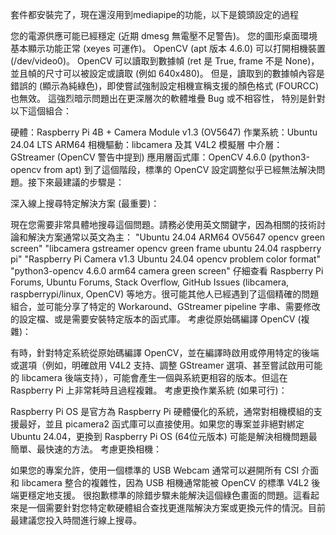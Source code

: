 套件都安裝完了，現在還沒用到mediapipe的功能，以下是鏡頭設定的過程

您的電源供應可能已經穩定 (近期 dmesg 無電壓不足警告)。
您的圖形桌面環境基本顯示功能正常 (xeyes 可運作)。
OpenCV (apt 版本 4.6.0) 可以打開相機裝置 (/dev/video0)。
OpenCV 可以讀取到數據幀 (ret 是 True, frame 不是 None)，並且幀的尺寸可以被設定或讀取 (例如 640x480)。
但是，讀取到的數據幀內容是錯誤的 (顯示為純綠色)，即使嘗試強制設定相機宣稱支援的顏色格式 (FOURCC) 也無效。
這強烈暗示問題出在更深層次的軟體堆疊 Bug 或不相容性，
特別是針對以下這個組合：

硬體：Raspberry Pi 4B + Camera Module v1.3 (OV5647)
作業系統：Ubuntu 24.04 LTS ARM64
相機驅動：libcamera 及其 V4L2 模擬層
中介層：GStreamer (OpenCV 警告中提到)
應用層函式庫：OpenCV 4.6.0 (python3-opencv from apt)
到了這個階段，標準的 OpenCV 設定調整似乎已經無法解決問題。接下來最建議的步驟是：

深入線上搜尋特定解決方案 (最重要)：

現在您需要非常具體地搜尋這個問題。請務必使用英文關鍵字，因為相關的技術討論和解決方案通常以英文為主：
"Ubuntu 24.04 ARM64 OV5647 opencv green screen"
"libcamera gstreamer opencv green frame ubuntu 24.04 raspberry pi"
"Raspberry Pi Camera v1.3 Ubuntu 24.04 opencv problem color format"
"python3-opencv 4.6.0 arm64 camera green screen"
仔細查看 Raspberry Pi Forums, Ubuntu Forums, Stack Overflow, GitHub Issues (libcamera, raspberrypi/linux, OpenCV) 等地方。很可能其他人已經遇到了這個精確的問題組合，並可能分享了特定的 Workaround、GStreamer pipeline 字串、需要修改的設定檔、或是需要安裝特定版本的函式庫。
考慮從原始碼編譯 OpenCV (複雜)：

有時，針對特定系統從原始碼編譯 OpenCV，並在編譯時啟用或停用特定的後端或選項（例如，明確啟用 V4L2 支持、調整 GStreamer 選項、甚至嘗試啟用可能的 libcamera 後端支持），可能會產生一個與系統更相容的版本。但這在 Raspberry Pi 上非常耗時且過程複雜。
考慮更換作業系統 (如果可行)：

Raspberry Pi OS 是官方為 Raspberry Pi 硬體優化的系統，通常對相機模組的支援最好，並且 picamera2 函式庫可以直接使用。如果您的專案並非絕對綁定 Ubuntu 24.04，更換到 Raspberry Pi OS (64位元版本) 可能是解決相機問題最簡單、最快速的方法。
考慮更換相機：

如果您的專案允許，使用一個標準的 USB Webcam 通常可以避開所有 CSI 介面和 libcamera 整合的複雜性，因為 USB 相機通常能被 OpenCV 的標準 V4L2 後端更穩定地支援。
很抱歉標準的除錯步驟未能解決這個綠色畫面的問題。這看起來是一個需要針對您特定軟硬體組合查找更進階解決方案或更換元件的情況。目前最建議您投入時間進行線上搜尋。
